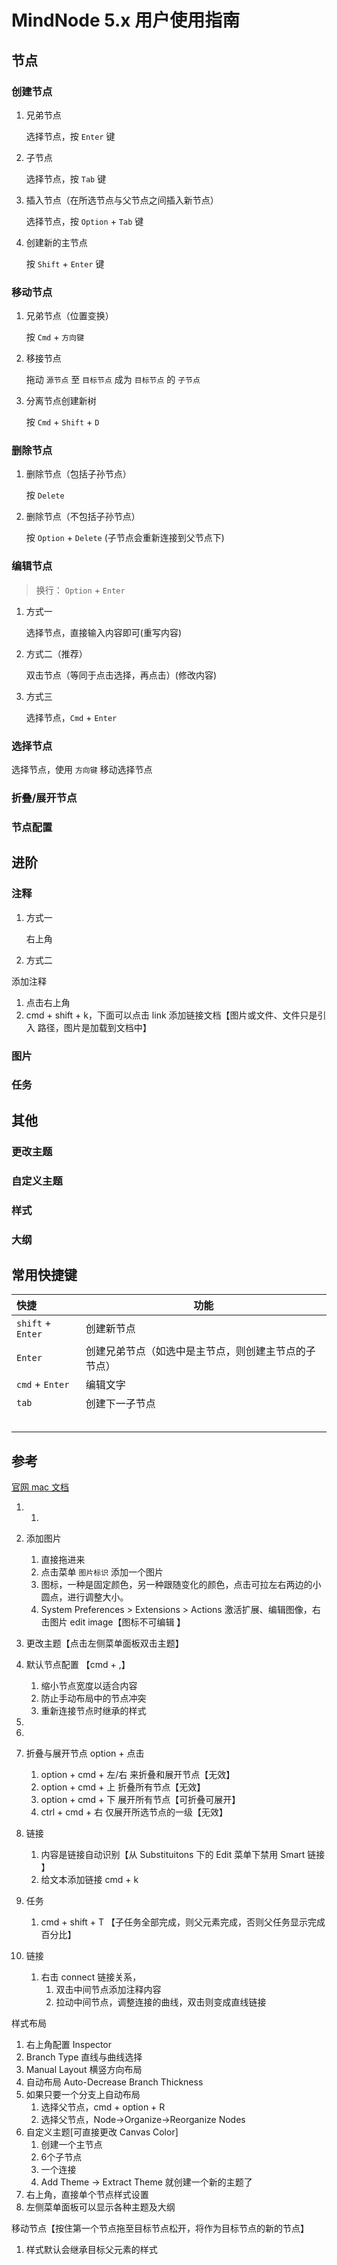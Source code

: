 # MindNode 5.x 用户使用指南



## 节点



### 创建节点



1. 兄弟节点

   选择节点，按 `Enter` 键

2. 子节点

   选择节点，按 `Tab` 键

3. 插入节点（在所选节点与父节点之间插入新节点）

   选择节点，按 `Option` + `Tab` 键

4. 创建新的主节点

   按 `Shift` + `Enter` 键


### 移动节点



1. 兄弟节点（位置变换）

   按 `Cmd` + `方向键` 

2. 移接节点

   拖动 `源节点` 至 `目标节点` 成为 `目标节点` 的 `子节点`

3. 分离节点创建新树

   按 `Cmd` + `Shift` + `D`



### 删除节点



1. 删除节点（包括子孙节点）

   按 `Delete`

2. 删除节点（不包括子孙节点）

   按 `Option` + `Delete` (子节点会重新连接到父节点下)


### 编辑节点



> 换行： `Option` + `Enter`

1. 方式一

   选择节点，直接输入内容即可(重写内容)

2. 方式二（推荐）

   双击节点（等同于点击选择，再点击）(修改内容)

3. 方式三

   选择节点，`Cmd` + `Enter`


### 选择节点

选择节点，使用 `方向键` 移动选择节点



### 折叠/展开节点

### 节点配置



## 进阶

### 注释



1. 方式一

   右上角

2. 方式二



添加注释

1. 点击右上角
2. cmd + shift + k，下面可以点击 link 添加链接文档【图片或文件、文件只是引入 路径，图片是加载到文档中】

### 图片

### 任务



## 其他

### 更改主题

### 自定义主题

### 样式

### 大纲



## 常用快捷键

| 快捷              | 功能                                                 |
| :---------------- | ---------------------------------------------------- |
| `shift` + `Enter` | 创建新节点                                           |
| `Enter`           | 创建兄弟节点（如选中是主节点，则创建主节点的子节点） |
| `cmd` + `Enter`   | 编辑文字                                             |
| `tab`             | 创建下一子节点                                       |
|                   |                                                      |
|                   |                                                      |
|                   |                                                      |
|                   |                                                      |
|                   |                                                      |



## 参考

[官网 mac 文档 ](https://mindnode.com/support/userguides/mac)



1. 1. 

2. 添加图片

   1. 直接拖进来
   2. 点击菜单 `图片标识` 添加一个图片
   3. 图标，一种是固定颜色，另一种跟随变化的颜色，点击可拉左右两边的小圆点，进行调整大小。
   4. System Preferences > Extensions > Actions 激活扩展、编辑图像，右击图片 edit image【图标不可编辑 】

3. 更改主题【点击左侧菜单面板双击主题】

4. 默认节点配置 【cmd + ,】

   1. 缩小节点宽度以适合内容
   2. 防止手动布局中的节点冲突
   3. 重新连接节点时继承的样式

5. 

6. 

7. 折叠与展开节点 option + 点击

   1. option + cmd + 左/右 来折叠和展开节点【无效】
   2. option + cmd + 上 折叠所有节点【无效】
   3. option + cmd + 下 展开所有节点【可折叠可展开】
   4. ctrl + cmd + 右 仅展开所选节点的一级【无效】

8. 链接

   1. 内容是链接自动识别【从 Substituitons 下的 Edit 菜单下禁用 Smart 链接 】
   2. 给文本添加链接 cmd + k

9. 任务

   1. cmd + shift + T 【子任务全部完成，则父元素完成，否则父任务显示完成百分比】

10. 链接 

    1. 右击 connect 链接关系，
       1. 双击中间节点添加注释内容
       2. 拉动中间节点，调整连接的曲线，双击则变成直线链接





样式布局

1. 右上角配置 Inspector 
2. Branch Type 直线与曲线选择
3. Manual Layout 横竖方向布局
4. 自动布局 Auto-Decrease Branch Thickness
5. 如果只要一个分支上自动布局
   1. 选择父节点，cmd + option + R
   2. 选择父节点，Node->Organize->Reorganize Nodes
6. 自定义主题[可直接更改 Canvas Color]
   1. 创建一个主节点
   2. 6个子节点
   3. 一个连接
   4. Add Theme -> Extract Theme 就创建一个新的主题了
7. 右上角，直接单个节点样式设置
8. 左侧菜单面板可以显示各种主题及大纲





移动节点【按住第一个节点拖至目标节点松开，将作为目标节点的新的节点】

1. 样式默认会继承目标父元素的样式
















